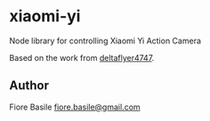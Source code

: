 # xiaomi-yi

Node library for controlling Xiaomi Yi Action Camera

Based on the work from [deltaflyer4747](https://github.com/deltaflyer4747/Xiaomi_Yi).

## Author

Fiore Basile <fiore.basile@gmail.com>
